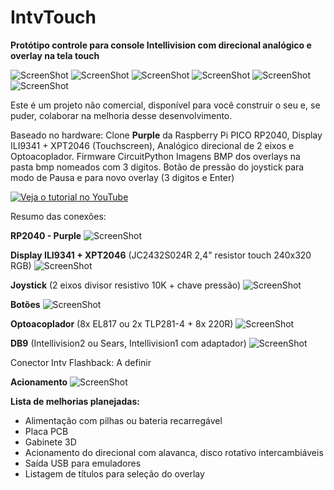 # IntvTouch
**Protótipo controle para console Intellivision com direcional analógico e overlay na tela touch**

![ScreenShot](https://raw.githubusercontent.com/rodineyhm/IntvTouch/main/Pictures/001.jpg)
![ScreenShot](https://raw.githubusercontent.com/rodineyhm/IntvTouch/main/Pictures/002.jpg)
![ScreenShot](https://raw.githubusercontent.com/rodineyhm/IntvTouch/main/Pictures/003.jpg)
![ScreenShot](https://raw.githubusercontent.com/rodineyhm/IntvTouch/main/Pictures/004.jpg)
![ScreenShot](https://raw.githubusercontent.com/rodineyhm/IntvTouch/main/Pictures/005.jpg)
![ScreenShot](https://raw.githubusercontent.com/rodineyhm/IntvTouch/main/Pictures/006.jpg)

Este é um projeto não comercial, disponível para você construir o seu e, se puder, colaborar na melhoria desse desenvolvimento.

Baseado no hardware: Clone **Purple** da Raspberry Pi PICO RP2040, Display ILI9341 + XPT2046 (Touchscreen), Analógico direcional de 2 eixos e Optoacoplador.
Firmware CircuitPython
Imagens BMP dos overlays na pasta bmp nomeados com 3 digitos.
Botão de pressão do joystick para modo de Pausa e para novo overlay (3 digitos e Enter)

[![Veja o tutorial no YouTube](https://img.youtube.com/vi/SEU_VIDEO_ID/0.jpg)](https://www.youtube.com/watch?v=SEU_VIDEO_ID)

Resumo das conexões:

**RP2040 - Purple**
![ScreenShot](https://raw.githubusercontent.com/rodineyhm/IntvTouch/main/Pictures/Pinos_Purple.jpg)

**Display ILI9341 + XPT2046** (JC2432S024R 2,4" resistor touch 240x320 RGB)
![ScreenShot](https://raw.githubusercontent.com/rodineyhm/IntvTouch/main/Pictures/Pinos_Display.jpg)

**Joystick** (2 eixos divisor resistivo 10K + chave pressão)
![ScreenShot](https://raw.githubusercontent.com/rodineyhm/IntvTouch/main/Pictures/Pinos_Joy.jpg)

**Botões**
![ScreenShot](https://raw.githubusercontent.com/rodineyhm/IntvTouch/main/Pictures/Pinos_Botoes.jpg)

**Optoacoplador** (8x EL817 ou 2x TLP281-4 + 8x 220R)
![ScreenShot](https://raw.githubusercontent.com/rodineyhm/IntvTouch/main/Pictures/Pinos_Opto.jpg)

**DB9** (Intellivision2 ou Sears, Intellivision1 com adaptador)
![ScreenShot](https://raw.githubusercontent.com/rodineyhm/IntvTouch/main/Pictures/Pinos_DB9.jpg)

Conector Intv Flashback:
A definir

**Acionamento**
![ScreenShot](https://raw.githubusercontent.com/rodineyhm/IntvTouch/main/Pictures/Pinos_Sinais.jpg)



**Lista de melhorias planejadas:**
- Alimentação com pilhas ou bateria recarregável
- Placa PCB
- Gabinete 3D
- Acionamento do direcional com alavanca, disco rotativo intercambiáveis
- Saída USB para emuladores
- Listagem de títulos para seleção do overlay
